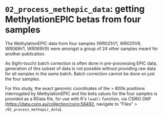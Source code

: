 # `02_process_methepic_data`: getting MethylationEPIC betas from four samples #

The MethylationEPIC data from four samples (WR025V1, WR025V9, WR069V1, WR069V9) were amongst a group of 24 other samples meant for another publication.

As (light-touch) batch correction is often done in pre-processing EPIC data, generation of this subset of data is not possible without providing raw data for all samples in the same batch. Batch correction cannot be done on just the four samples.

For this study, the exact genomic coordinates of the > 800k positions interrogated by MethylationEPIC and the beta values for the four samples is provided as a RData file, for use with R's `load()` function, via CSIRO DAP (https://data.csiro.au/collection/csiro:58492, navigate to "Files" > `/02_process_methepic_data`).
